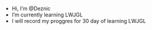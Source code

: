 - Hi, I’m @Deznic
- I’m currently learning LWJGL
- I will record my proggres for 30 day of learning LWJGL
